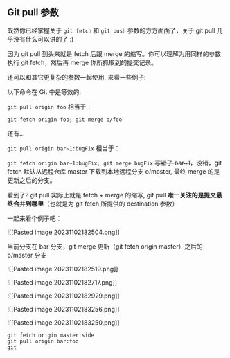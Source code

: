 ## Git pull 参数

既然你已经掌握关于 `git fetch` 和 `git push` 参数的方方面面了，关于 git pull 几乎没有什么可以讲的了 :)

因为 git pull 到头来就是 fetch 后跟 merge 的缩写。你可以理解为用同样的参数执行 git fetch，然后再 merge 你所抓取到的提交记录。

还可以和其它更复杂的参数一起使用, 来看一些例子:


以下命令在 Git 中是等效的:

`git pull origin foo` 相当于：

`git fetch origin foo; git merge o/foo`

还有...

`git pull origin bar~1:bugFix` 相当于：

`git fetch origin bar~1:bugFix; git merge bugFix` ~~写错了 bar~1~~，没错，git fetch 默认从远程仓库 master 下载到本地远程分支 o/master, 最终 merge 的是更新之后的分支。

看到了? git pull 实际上就是 fetch + merge 的缩写, git pull **唯一关注的是提交最终合并到哪里**（也就是为 git fetch 所提供的 destination 参数）

一起来看个例子吧：

![[Pasted image 20231102182504.png]]

当前分支在 bar 分支，git merge 更新（git fetch origin master）之后的 o/master 分支

![[Pasted image 20231102182519.png]]

![[Pasted image 20231102182717.png]]

![[Pasted image 20231102182929.png]]


![[Pasted image 20231102183256.png]]


![[Pasted image 20231102183250.png]]


```shell
git fetch origin master:side
git pull origin bar:foo
git 

```